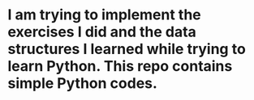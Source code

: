 # I am trying to implement the exercises I did and the data structures I learned while trying to learn Python. This repo contains simple Python codes.
